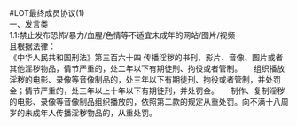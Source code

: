 #LOT最终成员协议(1)<br>
一、发言类<br>
1.1:禁止发布恐怖/暴力/血腥/色情等不适宜未成年的网站/图片/视频<br>
且根据法律：<br>
《中华人民共和国刑法》第三百六十四 传播淫秽的书刊、影片、音像、图片或者其他淫秽物品，情节严重的，处二年以下有期徒刑、拘役或者管制。　　组织播放淫秽的电影、录像等音像制品的，处三年以下有期徒刑、拘役或者管制，并处罚金；情节严重的，处三年以上十年以下有期徒刑，并处罚金。　　制作、复制淫秽的电影、录像等音像制品组织播放的，依照第二款的规定从重处罚。向不满十八周岁的未成年人传播淫秽物品的，从重处罚。
